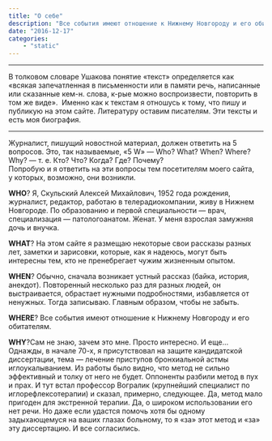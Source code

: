 ```yaml
---
title: "О себе"
description: "Все события имеют отношение к Нижнему Новгороду и его обитателям. Сам не знаю, зачем это мне. Просто интересно."
date: "2016-12-17"
categories:
    - "static"
---
```


***

В толковом словаре Ушакова понятие &laquo;текст&raquo; определяется как &laquo;всякая запечатленная в письменности или в памяти речь, написанные или сказанные кем-н. слова, к-рые можно воспроизвести, повторить в том же виде&raquo;.&nbsp; Именно как к текстам я отношусь к тому, что пишу и публикую на этом сайте. Литературу оставим писателям. Эти тексты и есть моя биография.

***

Журналист, пишущий новостной материал, должен ответить на 5 вопросов. Это, так называемые, &laquo;5 W&raquo; &mdash; Who? What? When? Where? Why?&nbsp;&mdash; т. е. Кто? Что? Когда? Где? Почему?&nbsp;<br />Попробую и&nbsp;я&nbsp;ответить на&nbsp;эти вопросы тем посетителям моего сайта, у&nbsp;которых, возможно, они возникли.

**WHO**?&nbsp;Я,&nbsp;Скульский Алексей Михайлович, 1952 года рождения, журналист, редактор, работаю в телерадиокомпании, живу в Нижнем Новгороде. По образованию и первой специальности &mdash; врач, специализация &mdash; патологоанатом. Женат. У меня взрослая замужняя дочь и внучка.

**WHAT**?&nbsp;На&nbsp;этом сайте я размещаю некоторые свои рассказы разных лет, заметки и зарисовки, которые, как я надеюсь, могут быть интересны тем, кто не пренебрегает чужим жизненным опытом.

**WHEN**?&nbsp;Обычно, сначала возникает устный рассказ (байка, история, анекдот). Повторенный несколько раз для разных людей, он выстраивается, обрастает нужными подробностями, избавляется от ненужных. Тогда записываю. Главным образом, чтобы не забыть.

**WHERE**?&nbsp;Все события имеют отношение к Нижнему Новгороду и его обитателям.

**WHY**?Сам не знаю, зачем это мне. Просто интересно. И еще&hellip; Однажды, в начале 70-х, я присутствовал на защите кандидатской диссертации, тема&nbsp;&mdash; лечение приступов бронхиальной астмы иглоукалыванием. Из работы было видно, что метод не сильно эффективный и толку от него не будет. Оппоненты разбили метод в пух и прах. И тут встал профессор Вогралик (крупнейший специалист по иглорефлексотерапии) и сказал, примерно, следующее. Да, метод мало пригоден для экстренной терапии. Да, о широком использовании его нет речи. Но даже если удастся помочь хотя бы одному задыхающемуся на ваших глазах больному, то я &laquo;за&raquo; этот метод и &laquo;за&raquo; эту диссертацию. И все согласились.
